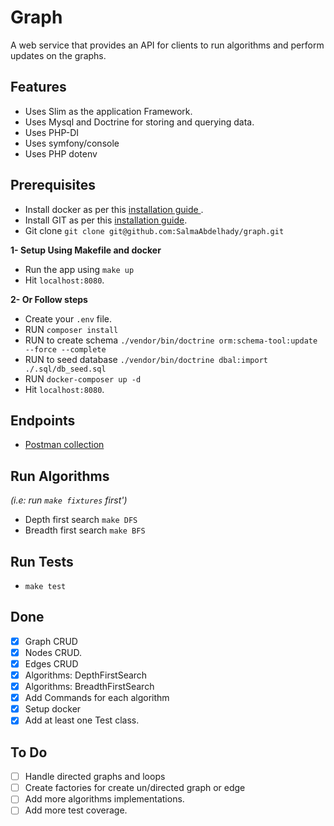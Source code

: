 # Graph 

A web service that provides an API for clients to run algorithms and perform updates on the graphs.

## Features

- Uses Slim as the application Framework.
- Uses Mysql and Doctrine for storing and querying data.
- Uses PHP-DI
- Uses symfony/console
- Uses PHP dotenv

## Prerequisites

- Install docker as per this [installation guide ](https://docs.docker.com/compose/install/).
- Install GIT as per this [installation guide](https://git-scm.com/book/en/v2/Getting-Started-Installing-Git).
- Git clone `git clone git@github.com:SalmaAbdelhady/graph.git`

**1- Setup Using Makefile and docker**
- Run the app using  `make up`
- Hit `localhost:8080`.

**2- Or Follow steps**

- Create your `.env` file.
- RUN `composer install`
- RUN to create schema `./vendor/bin/doctrine orm:schema-tool:update  --force --complete`
- RUN to seed database  `./vendor/bin/doctrine dbal:import ./.sql/db_seed.sql`
- RUN `docker-composer up -d`
- Hit `localhost:8080`.

## Endpoints

- [Postman collection](https://documenter.getpostman.com/view/3286293/S1TbTuks?version=latest)

## Run Algorithms 
_(i.e: run `make fixtures` first')_

   * Depth first search `make DFS`   
   * Breadth first search `make BFS`
   
## Run Tests 
   * `make test`
     
## Done 
- [x] Graph CRUD
- [x] Nodes CRUD.
- [x] Edges CRUD
- [x] Algorithms: DepthFirstSearch
- [x] Algorithms: BreadthFirstSearch
- [x] Add Commands for each algorithm
- [x] Setup docker
- [x] Add at least one Test class.

## To Do
- [ ] Handle directed graphs and loops
- [ ] Create factories for create un/directed graph or edge
- [ ] Add more algorithms implementations.
- [ ] Add more test coverage.